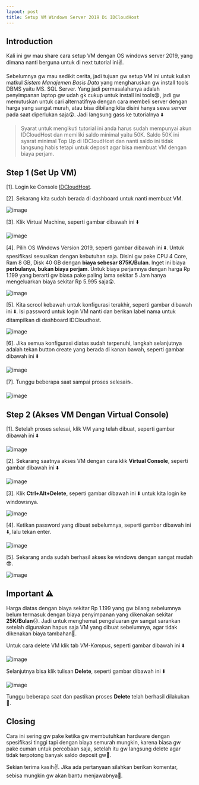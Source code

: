 ```yaml
---
layout: post
title: Setup VM Windows Server 2019 Di IDCloudHost
---
```


## Introduction
Kali ini gw mau share cara setup VM dengan OS windows server 2019, yang dimana nanti berguna untuk di next tutorial ini✌️. 

Sebelumnya gw mau sedikit cerita, jadi tujuan gw setup VM ini untuk kuliah matkul *Sistem Manajemen Basis Data* yang mengharuskan gw install tools DBMS yaitu MS. SQL Server. 
Yang jadi permasalahanya adalah penyimpanan laptop gw udah gk cukup untuk install ini tools😪, jadi gw memutuskan untuk cari alternatifnya dengan cara membeli server dengan
harga yang sangat murah, atau bisa dibilang kita disini hanya sewa server pada saat diperlukan saja😲. Jadi langsung gass ke tutorialnya ⬇️

> Syarat untuk mengikuti tutorial ini anda harus sudah mempunyai akun IDCloudHost dan memiliki saldo minimal yaitu 50K. Saldo 50K ini syarat minimal Top Up di IDCloudHost dan nanti saldo ini tidak langsung habis tetapi untuk deposit agar bisa membuat VM dengan biaya perjam.


## Step 1 (Set Up VM)
[1]. Login ke Console [IDCloudHost](https://console.idcloudhost.com/hub/login).

[2]. Sekarang kita sudah berada di dashboard untuk nanti membuat VM.

![image](https://user-images.githubusercontent.com/67460437/147764905-0dd96d2a-36a7-478c-8b1a-37fdff742b55.png)

[3]. Klik Virtual Machine, seperti gambar dibawah ini ⬇️

![image](https://user-images.githubusercontent.com/67460437/147765143-1c4af356-a060-4155-b32c-27dcef8aedd5.png)

[4]. Pilih OS Windows Version 2019, seperti gambar dibawah ini ⬇️. Untuk spesifikasi sesuaikan dengan kebutuhan saja. Disini gw pake CPU 4 Core, Ram 8 GB, Disk 40 GB dengan **biaya sebesar 875K/Bulan**. Inget ini biaya **perbulanya, bukan biaya perjam**. Untuk biaya perjamnya dengan harga Rp 1.199 yang berarti gw biasa pake paling lama sekitar 5 Jam hanya mengeluarkan biaya sekitar Rp 5.995 saja😲. 

![image](https://user-images.githubusercontent.com/67460437/147765584-fac15f85-23bb-4aee-b5fd-a067c7b33b12.png)

[5]. Kita scrool kebawah untuk konfigurasi terakhir, seperti gambar dibawah ini ⬇️. Isi password untuk login VM nanti dan berikan label nama untuk ditampilkan di dashboard IDCloudhost.

![image](https://user-images.githubusercontent.com/67460437/147767673-6b9f7594-2b60-45c1-bcba-8e872778e4ef.png)

[6]. Jika semua konfigurasi diatas sudah terpenuhi, langkah selanjutnya adalah tekan button create yang berada di kanan bawah, seperti gambar dibawah ini ⬇️

![image](https://user-images.githubusercontent.com/67460437/147767897-79a456b0-62ac-4903-bf5b-517eddf32eca.png)

[7]. Tunggu beberapa saat sampai proses selesai☕.

![image](https://user-images.githubusercontent.com/67460437/147767969-d33d041e-2620-4d7f-b15e-08fb6bff9ecd.png)

## Step 2 (Akses VM Dengan Virtual Console)
[1]. Setelah proses selesai, klik VM yang telah dibuat, seperti gambar dibawah ini ⬇️

![image](https://user-images.githubusercontent.com/67460437/147768306-0c9f99d5-c8d1-457b-96cb-25fa5a53cf0f.png)

[2]. Sekarang saatnya akses VM dengan cara klik **Virtual Console**, seperti gambar dibawah ini ⬇️

![image](https://user-images.githubusercontent.com/67460437/147768585-7c546a5a-b3c1-4870-ae49-9537c4365953.png)

[3]. Klik **Ctrl+Alt+Delete**, seperti gambar dibawah ini ⬇️ untuk kita login ke windowsnya.

![image](https://user-images.githubusercontent.com/67460437/147768739-d12a20af-8fcd-4985-beda-3e197a65e4de.png)

[4]. Ketikan password yang dibuat sebelumnya, seperti gambar dibawah ini ⬇️, lalu tekan enter.

![image](https://user-images.githubusercontent.com/67460437/147768878-132fea52-85a5-4993-9a2a-94d068137224.png)

[5]. Sekarang anda sudah berhasil akses ke windows dengan sangat mudah 😎.

![image](https://user-images.githubusercontent.com/67460437/147768963-dc46c477-1967-44b1-9396-174c5c9a808a.png)

## Important ⚠️
Harga diatas dengan biaya sekitar Rp 1.199 yang gw bilang sebelumnya belum termasuk dengan biaya penyimpanan yang dikenakan sekitar **25K/Bulan**☹️. Jadi untuk menghemat pengeluaran gw sangat sarankan setelah digunakan hapus saja VM yang dibuat sebelumnya, agar tidak dikenakan biaya tambahan🥱. 

Untuk cara delete VM klik tab *VM-Kampus*, seperti gambar dibawah ini ⬇️

![image](https://user-images.githubusercontent.com/67460437/147770356-aee76096-0286-4d17-87d1-da388d1f477b.png)

Selanjutnya bisa klik tulisan **Delete**, seperti gambar dibawah ini ⬇️

![image](https://user-images.githubusercontent.com/67460437/147770449-58947a36-6f4d-4c93-bcfc-42f05c46c993.png)

Tunggu beberapa saat dan pastikan proses **Delete** telah berhasil dilakukan🙈.

## Closing
Cara ini sering gw pake ketika gw membutuhkan hardware dengan spesifikasi tinggi tapi dengan biaya semurah mungkin, karena biasa gw pake cuman untuk percobaan saja, setelah itu gw langsung delete agar tidak terpotong banyak saldo deposit gw🤭. 

Sekian terima kasih✌️. Jika ada pertanyaan silahkan berikan komentar, sebisa mungkin gw akan bantu menjawabnya👋. 


